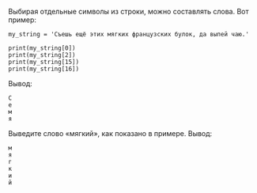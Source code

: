 Выбирая отдельные символы из строки, можно составлять слова. Вот пример:

```
my_string = 'Съешь ещё этих мягких французских булок, да выпей чаю.'

print(my_string[0])
print(my_string[2])
print(my_string[15])
print(my_string[16])
```

Вывод:

```
С
е
м
я
```

Выведите слово «мягкий», как показано в примере.
Вывод:
```
м
я
г
к
и
й
```
